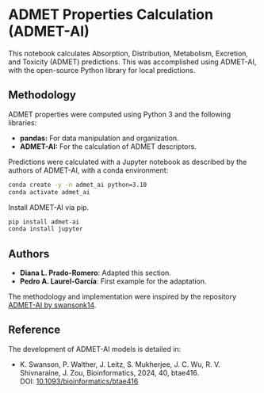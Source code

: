 # ADMET Properties Calculation (ADMET-AI)

This notebook calculates Absorption, Distribution, Metabolism, Excretion, and Toxicity (ADMET) predictions. This was accomplished using ADMET-AI, with the open-source Python library for local predictions.

## Methodology

ADMET properties were computed using Python 3 and the following libraries:
- **pandas:** For data manipulation and organization.
- **ADMET-AI:** For the calculation of ADMET descriptors.

Predictions were calculated with a Jupyter notebook as described by the authors of ADMET-AI, with a conda environment:

```bash
conda create -y -n admet_ai python=3.10
conda activate admet_ai
```

Install ADMET-AI via pip.

```bash
pip install admet-ai
conda install jupyter 
```

## Authors
- **Diana L. Prado-Romero**: Adapted this section.
- **Pedro A. Laurel-García**: First example for the adaptation.

The methodology and implementation were inspired by the repository [ADMET-AI by swansonk14](https://github.com/swansonk14/admet_ai).

## Reference

The development of ADMET-AI models is detailed in:
- K. Swanson, P. Walther, J. Leitz, S. Mukherjee, J. C. Wu, R. V. Shivnaraine, J. Zou, Bioinformatics, 2024, 40, btae416.
<br />DOI: [10.1093/bioinformatics/btae416](https://doi.org/10.1093/bioinformatics/btae416)  
